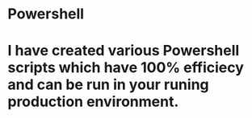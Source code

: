 # Powershell
# I have created various Powershell scripts which have 100% efficiecy and can be run in your runing production environment.
